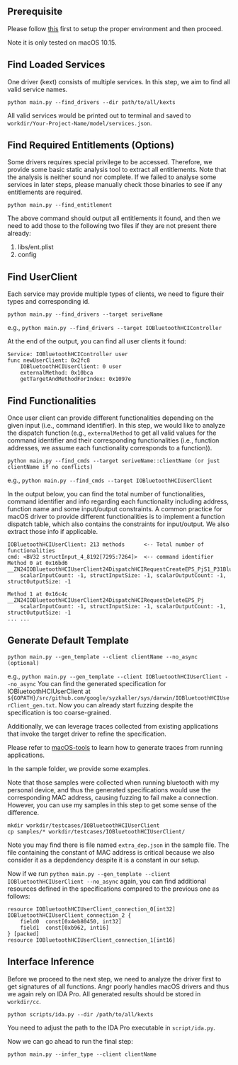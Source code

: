 
## Prerequisite
Please follow [this](setup_vm.md) first to setup the proper environment and then proceed.

Note it is only tested on macOS 10.15.

## Find Loaded Services
One driver (kext) consists of multiple services. In this step, we aim to find all valid service names.

```
python main.py --find_drivers --dir path/to/all/kexts
```

All valid services would be printed out to terminal and saved to `workdir/Your-Project-Name/model/services.json`.

## Find Required Entitlements (Options)
Some drivers requires special privilege to be accessed. Therefore, we provide some basic static analysis tool to extract all entitlements. Note that the analysis is neither sound nor complete. If we failed to analyse some services in later steps, please manually check those binaries to see if any entitlements are required.

```
python main.py --find_entitlement
```
The above command should output all entitlements it found, and then we need to add those to the following two files if they are not present there already:
1. libs/ent.plist
2. config

## Find UserClient
Each service may provide multiple types of clients, we need to figure their types and corresponding id.

```
python main.py --find_drivers --target seriveName
```

e.g., `python main.py --find_drivers --target IOBluetoothHCIController`

At the end of the output, you can find all user clients it found:
```
Service: IOBluetoothHCIController user
func newUserClient: 0x2fc8
	IOBluetoothHCIUserClient: 0 user
	externalMethod: 0x10bca
	getTargetAndMethodForIndex: 0x1097e
```

## Find Functionalities
Once user client can provide different functionalities depending on the given input (i.e., command identifier). In this step, we would like to analyze the dispatch function (e.g., `externalMethod` to get all valid values for the command identifier and their corresponding functionalities (i.e., function addresses, we assume each functionality corresponds to a function)).

```
python main.py --find_cmds --target seriveName::clientName (or just clientName if no conflicts)
```

e.g., `python main.py --find_cmds --target IOBluetoothHCIUserClient`

In the output below, you can find the total number of functionalities, command identifier and info regarding each functionality including address, function name and some input/output constraints. A common practice for macOS driver to provide different functionalities is to implement a function dispatch table, which also contains the constraints for input/output. We also extract those info if applicable.

```
IOBluetoothHCIUserClient: 213 methods      <-- Total number of functionalities
cmd: <BV32 structInput_4_8192[7295:7264]>  <-- command identifier
Method 0 at 0x16bd6 __ZN24IOBluetoothHCIUserClient24DispatchHCIRequestCreateEPS_PjS1_P31BluetoothHCIRequestCallbackInfoPvS1_
	scalarInputCount: -1, structInputSize: -1, scalarOutputCount: -1, structOutputSize: -1

Method 1 at 0x16c4c __ZN24IOBluetoothHCIUserClient24DispatchHCIRequestDeleteEPS_Pj
	scalarInputCount: -1, structInputSize: -1, scalarOutputCount: -1, structOutputSize: -1
... ...
```

## Generate Default Template
```
python main.py --gen_template --client clientName --no_async (optional)
```

e.g., `python main.py --gen_template --client IOBluetoothHCIUserClient --no_async`
You can find the generated specification for IOBluetoothHCIUserClient at `${GOPATH}/src/github.com/google/syzkaller/sys/darwin/IOBluetoothHCIUserClient_gen.txt`. Now you can already start fuzzing despite the specification is too coarse-grained.

Additionally, we can leverage traces collected from existing applications that invoke the target driver to refine the specification.

Please refer to [macOS-tools](https://github.com/CvvT/macOS-tools) to learn how to generate traces from running applications.

In the sample folder, we provide some examples.

Note that those samples were collected when running bluetooth with my personal device, and thus the generated specifications would use the corresponding MAC address, causing fuzzing to fail make a connection. However, you can use my samples in this step to get some sense of the difference.

```
mkdir workdir/testcases/IOBluetoothHCIUserClient
cp samples/* workdir/testcases/IOBluetoothHCIUserClient/
```

Note you may find there is file named `extra_dep.json` in the sample file. The file containing the constant of MAC address is critical because we also consider it as a depdendency despite it is a constant in our setup.

Now if we run `python main.py --gen_template --client IOBluetoothHCIUserClient --no_async` again, you can find additional resources defined in the specifications compared to the previous one as follows:

```
resource IOBluetoothHCIUserClient_connection_0[int32]
IOBluetoothHCIUserClient_connection_2 {
    field0  const[0x4eb80450, int32]
    field1  const[0xb962, int16]
} [packed]
resource IOBluetoothHCIUserClient_connection_1[int16]
```

## Interface Inference
Before we proceed to the next step, we need to analyze the driver first to get signatures of all functions. Angr poorly handles macOS drivers and thus we again rely on IDA Pro. All generated results should be stored in `workdir/cc`.

```
python scripts/ida.py --dir /path/to/all/kexts
```

You need to adjust the path to the IDA Pro executable in `script/ida.py`.

Now we can go ahead to run the final step:

```
python main.py --infer_type --client clientName
```